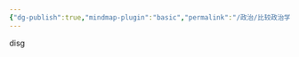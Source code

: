 ```yaml
---
{"dg-publish":true,"mindmap-plugin":"basic","permalink":"/政治/比较政治学/8.0政治参与/","dgPassFrontmatter":true}
---
```


disg

